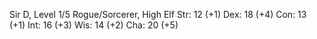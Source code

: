Sir D, Level 1/5 Rogue/Sorcerer, High Elf
Str:  12 (+1)
Dex:  18 (+4)
Con:  13 (+1)
Int:  16 (+3)
Wis:  14 (+2)
Cha:  20 (+5)
